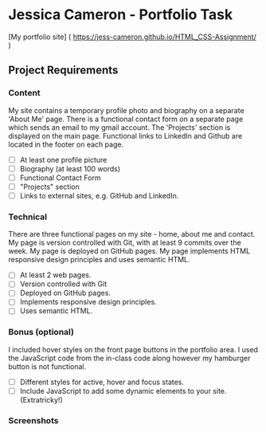 # Jessica Cameron - Portfolio Task

[My portfolio site] ( https://jess-cameron.github.io/HTML_CSS-Assignment/ )

## Project Requirements

### Content
My site contains a temporary profile photo and biography on a separate 'About Me' page. There is a functional contact form on a separate page which sends an email to my gmail account. The 'Projects' section is displayed on the main page. Functional links to LinkedIn and Github are located in the footer on each page.
- [ ] At least one profile picture
- [ ] Biography (at least 100 words)
- [ ] Functional Contact Form
- [ ] "Projects" section
- [ ] Links to external sites, e.g. GitHub and LinkedIn.

### Technical
There are three functional pages on my site - home, about me and contact. My page is version controlled with Git, with at least 9 commits over the week. My page is deployed on GitHub pages. My page implements HTML responsive design principles and uses semantic HTML.
- [ ] At least 2 web pages.
- [ ] Version controlled with Git
- [ ] Deployed on GitHub pages.
- [ ] Implements responsive design principles.
- [ ] Uses semantic HTML.

### Bonus (optional)
I included hover styles on the front page buttons in the portfolio area. I used the JavaScript code from the in-class code along however my hamburger button is not functional.
- [ ] Different styles for active, hover and focus states.
- [ ] Include JavaScript to add some dynamic elements to your site. (Extratricky!)

### Screenshots
